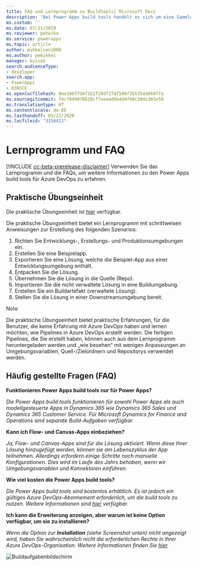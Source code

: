 ```yaml
---
title: FAQ und Lernprogramm zu Buildtools| Microsoft Docs
description: 'Bei Power Apps build tools handelt es sich um eine Sammlung von Power Apps-spezifischen Azure DevOps-Buildaufgaben, die vermeiden, dass Skripts manuell heruntergeladen werden müssen, um die Entwicklung von Power Apps zu verwalten. In diesem Thema werden das Lernprogramm und die FAQs beschrieben, auf die Sie zugreifen können, um mehr über diese Tools zu erfahren. '
ms.custom: ''
ms.date: 07/21/2019
ms.reviewer: pehecke
ms.service: powerapps
ms.topic: article
author: mikkelsen2000
ms.author: pemikkel
manager: kvivek
search.audienceType:
- developer
search.app:
- PowerApps
- D365CE
ms.openlocfilehash: 0aa106f7d4f162f20d7274f596f1b5354d968ffa
ms.sourcegitcommit: f4cf849070628cf7eeaed6b4d4f08c20dcd02e58
ms.translationtype: HT
ms.contentlocale: de-DE
ms.lasthandoff: 03/21/2020
ms.locfileid: "3156411"
---
```

# <a name="tutorial-and-faq"></a>Lernprogramm und FAQ


[!INCLUDE [cc-beta-prerelease-disclaimer](../../includes/cc-beta-prerelease-disclaimer.md)]
Verwenden Sie das Lernprogramm und die FAQs, um weitere Informationen zu den Power Apps build tools für Azure DevOps zu erfahren. 

## <a name="hands-on-lab"></a>Praktische Übungseinheit

Die praktische Übungseinheit ist [hier](https://github.com/microsoft/PowerApps-Samples/tree/master/azure/build-tools) verfügbar.

Die praktische Übungseinheit bietet ein Lernprogramm mit schrittweisen Anweisungen zur Erstellung des folgenden Szenarios:

1. Richten Sie Entwicklungs-, Erstellungs- und Produktionsumgebungen ein.
2. Erstellen Sie eine Beispielapp.
3. Exportieren Sie eine Lösung, welche die Beispiel-App aus einer Entwicklungsumgebung enthält.
4. Entpacken Sie die Lösung.
5. Übernehmen Sie die Lösung in die Quelle (Repo).
6. Importieren Sie die nicht verwaltete Lösung in eine Buildumgebung.
7. Erstellen Sie ein Buildartefakt (verwaltete Lösung).
8. Stellen Sie die Lösung in einer Downstreamumgebung bereit.

> [!NOTE]
> Die praktische Übungseinheit bietet praktische Erfahrungen, für die Benutzer, die keine Erfahrung mit Azure DevOps haben und lernen möchten, wie Pipelines in Azure DevOps erstellt werden. Die fertigen Pipelines, die Sie erstellt haben, können auch aus dem Lernprogramm heruntergeladen werden und „wie besehen“ mit wenigen Anpassungen an Umgebungsvariablen, Quell-/Zielordnern und Repositorys verwendet werden.  

## <a name="frequently-asked-question-faq"></a>Häufig gestellte Fragen (FAQ)

**Funktionieren Power Apps build tools nur für Power Apps?**  

*Die Power Apps build tools funktionieren für sowohl Power Apps als auch modellgesteuerte Apps in Dynamics 365 wie Dynamics 365 Sales und Dynamics 365 Customer Service. Für Microsoft Dynamics for Finance and Operations sind separate Build-Aufgaben verfügbar.*

**Kann ich Flow- und Canvas-Apps einbeziehen?**

*Ja, Flow- und Canvas-Apps sind für die Lösung aktiviert. Wenn diese Ihrer Lösung hinzugefügt werden, können sie am Lebenszyklus der App teilnehmen. Allerdings erfordern einige Schritte noch manuelle Konfigurationen. Dies wird im Laufe des Jahrs behoben, wenn wir Umgebungsvariablen und Konnektoren einführen.*

**Wie viel kosten die Power Apps build tools?**

*Die Power Apps build tools sind kostenlos erhältlich. Es ist jedoch ein gültiges Azure DevOps-Abonnement erforderlich, um die build tools zu nutzen. Weitere Informationen sind [hier](https://azure.microsoft.com/pricing/details/devops/azure-devops-services/) verfügbar.*

**Ich kann die Erweiterung anzeigen, aber warum ist keine Option verfügbar, um sie zu installieren?**

*Wenn die Option zur **Installation** (siehe Screenshot unten) nicht angezeigt wird, haben Sie wahrscheinlich nicht die erforderlichen Rechte in Ihrer Azure DevOps-Organisation. Weitere Informationen finden Sie [hier](https://docs.microsoft.com/azure/devops/marketplace/how-to/grant-permissions?view=azure-devops).*

![Buildaufgabenbildschirm](media/build-tasks.png)